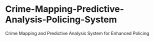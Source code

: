 # Crime-Mapping-Predictive-Analysis-Policing-System
Crime Mapping and Predictive Analysis System for Enhanced Policing
